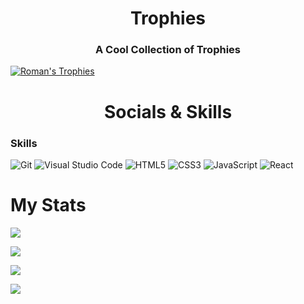 <h1 align="center" color="#8700ff">Trophies
</h1>
<h3 align="center">A Cool Collection of Trophies</h3>

[![Roman's Trophies](https://github-profile-trophy.vercel.app/?username=Romanmaliska)](https://github.com/ryo-ma/github-profile-trophy)

<h1 align="center" color="#8700ff">Socials & Skills
</h1>

### Skills

![Git](https://img.shields.io/badge/git-%23F05033.svg?style=for-the-badge&logo=git&logoColor=white)
![Visual Studio Code](https://img.shields.io/badge/Visual%20Studio%20Code-0078d7.svg?style=for-the-badge&logo=visual-studio-code&logoColor=white)
![HTML5](https://img.shields.io/badge/html5-%23E34F26.svg?style=for-the-badge&logo=html5&logoColor=white)
![CSS3](https://img.shields.io/badge/css3-%231572B6.svg?style=for-the-badge&logo=css3&logoColor=white)
![JavaScript](https://img.shields.io/badge/javascript-%23323330.svg?style=for-the-badge&logo=javascript&logoColor=%23F7DF1E)
![React](https://img.shields.io/badge/react-%23000000.svg?style=for-the-badge&logo=react&logoColor=%2361DAFB)


<h1>My Stats</h1>

![](http://github-profile-summary-cards.vercel.app/api/cards/profile-details?username=Romanmaliska&theme=solarized_dark) 

![](http://github-profile-summary-cards.vercel.app/api/cards/stats?username=Romanmaliska&theme=solarized_dark) 

![](http://github-profile-summary-cards.vercel.app/api/cards/productive-time?username=Romanmaliska&theme=solarized_dark&utcOffset=8) 

![](https://github-readme-stats.vercel.app/api/top-langs/?username=Romanmaliska&theme=solarized_dark&langs_count=10&layout=compact)





